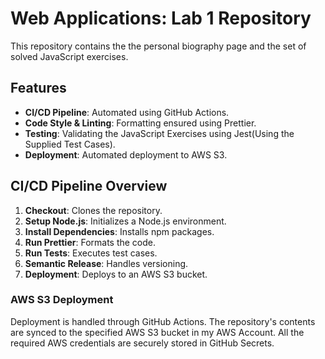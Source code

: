 # Web Applications: Lab 1 Repository

This repository contains the the personal biography page and the set of solved JavaScript exercises.

## Features

- **CI/CD Pipeline**: Automated using GitHub Actions.
- **Code Style & Linting**: Formatting ensured using Prettier.
- **Testing**: Validating the JavaScript Exercises using Jest(Using the Supplied Test Cases).
- **Deployment**: Automated deployment to AWS S3.

## CI/CD Pipeline Overview

1. **Checkout**: Clones the repository.
2. **Setup Node.js**: Initializes a Node.js environment.
3. **Install Dependencies**: Installs npm packages.
4. **Run Prettier**: Formats the code.
5. **Run Tests**: Executes test cases.
6. **Semantic Release**: Handles versioning.
7. **Deployment**: Deploys to an AWS S3 bucket.

### AWS S3 Deployment

Deployment is handled through GitHub Actions. The repository's contents are synced to the specified AWS S3 bucket in my AWS Account. All the required AWS credentials are securely stored in GitHub Secrets.